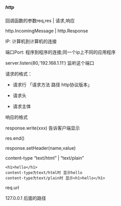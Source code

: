 ##### http

回调函数的参数req,res | 请求,响应

http.IncomingMessage | http.Response



IP: 计算机到计算机的连接

端口Port: 程序到程序的连接;同一个ip上不同的应用程序





server.listen(80,‘192.168.1.11’) 监听这个端口



请求的格式：

- 请求行 「请求方法 路径 http协议版本」

- 请求头

- 请求主体



响应的格式









response.write(xxx) 告诉客户端显示

res.end()

response.setHeader(name,value)

content-type “text/html” | “text/plain”



```
<h1>hello</h1>
content-type为text/html时 显示hello
content-type为text/plain时 显示<h1>hello</h1>
```





req.url

127.0.0.1 后面的路径